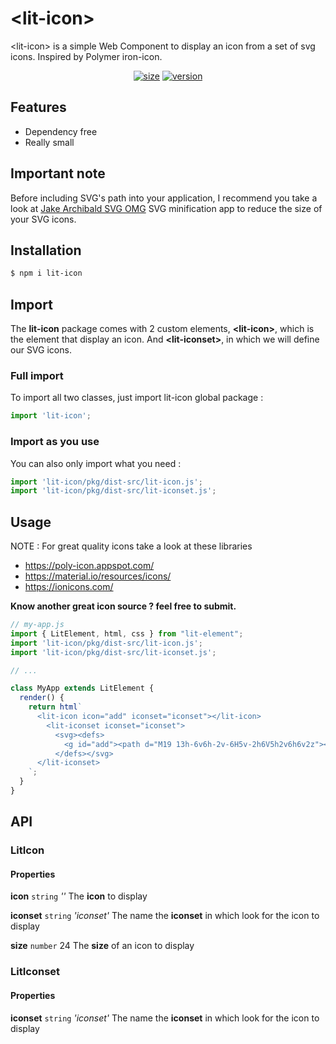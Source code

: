 # \<lit-icon\>
\<lit-icon\> is a simple Web Component to display an icon from a set of svg icons. Inspired by Polymer iron-icon.

<div align="center">
	<a href="https://bundlephobia.com/result?p=lit-icon"><img src="https://badgen.net/bundlephobia/minzip/lit-icon" alt="size"></a>
	<a href="https://www.npmjs.com/package/lit-icon"><img src="https://badgen.net/npm/v/lit-icon" alt="version"></a>
</div>

## Features

* Dependency free
* Really small

## Important note

Before including SVG's path into your application, I recommend you take a look at [Jake Archibald SVG OMG](https://jakearchibald.github.io/svgomg/) SVG minification app to reduce the size of your SVG icons.

## Installation

```bash
$ npm i lit-icon
```

## Import

The **lit-icon** package comes with 2 custom elements, **\<lit-icon\>**, which is the element that display an icon.
And **\<lit-iconset\>**, in which we will define our SVG icons.

### Full import

To import all two classes, just import lit-icon global package :

```javascript
import 'lit-icon';
```

### Import as you use

You can also only import what you need :

```javascript
import 'lit-icon/pkg/dist-src/lit-icon.js';
import 'lit-icon/pkg/dist-src/lit-iconset.js';
```

## Usage

NOTE : For great quality icons take a look at these libraries
* https://poly-icon.appspot.com/
* https://material.io/resources/icons/
* https://ionicons.com/
  
**Know another great icon source ? feel free to submit.**

```javascript
// my-app.js
import { LitElement, html, css } from "lit-element";
import 'lit-icon/pkg/dist-src/lit-icon.js';
import 'lit-icon/pkg/dist-src/lit-iconset.js';

// ...

class MyApp extends LitElement {
  render() {
    return html`
      <lit-icon icon="add" iconset="iconset"></lit-icon>
        <lit-iconset iconset="iconset">
          <svg><defs>
            <g id="add"><path d="M19 13h-6v6h-2v-6H5v-2h6V5h2v6h6v2z"></path></g>
          </defs></svg>
      </lit-iconset>
    `;
  }
}
```

## API

### LitIcon

#### Properties

**icon**			`string`		*''*
The **icon** to display

**iconset**		`string`		*'iconset'*
The name the **iconset** in which look for the icon to display

**size**				`number`		24
The **size** of an icon to display

### LitIconset

#### Properties

**iconset**		`string`		*'iconset'*
The name the **iconset** in which look for the icon to display
